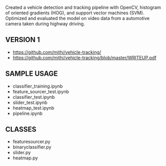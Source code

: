 Created a vehicle detection and tracking pipeline with OpenCV, histogram of oriented gradients (HOG), and support vector machines (SVM). Optimized and evaluated the model on video data from a automotive camera taken during highway driving.

## VERSION 1
- https://github.com/mithi/vehicle-tracking/
- https://github.com/mithi/vehicle-tracking/blob/master/WRITEUP.pdf

## SAMPLE USAGE
- classifier_training.ipynb
- feature_sourcer_test.ipynb
- classifier_test.ipynb
- slider_test.ipynb
- heatmap_test.ipynb
- pipeline.ipynb

## CLASSES
- featuresourcer.py
- binaryclassifier.py
- slider.py
- heatmap.py
